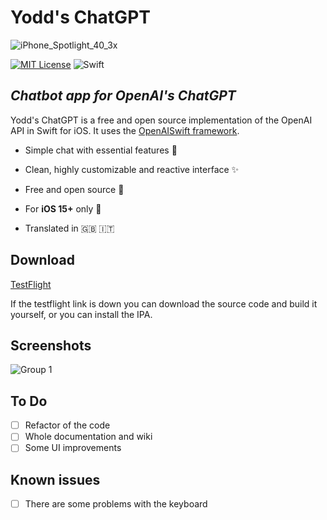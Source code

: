 # Yodd's ChatGPT


  ![iPhone_Spotlight_40_3x](https://user-images.githubusercontent.com/92546954/216307961-81a8d5fa-896d-4ad0-944a-1d215ad5f9b1.png)

[![MIT License](https://img.shields.io/badge/License-MIT-green.svg)](https://choosealicense.com/licenses/mit/) ![Swift](https://img.shields.io/badge/swift-F54A2A?style=for-the-badge&logo=swift&logoColor=white)



## _Chatbot app for OpenAI's ChatGPT_


Yodd's ChatGPT is a free and open source implementation of the OpenAI API in Swift for iOS.
It uses the [OpenAISwift framework](https://github.com/adamrushy/OpenAISwift).

-  Simple chat with essential features 💬

- Clean, highly customizable and reactive interface ✨

- Free and open source 🍃

- For **iOS 15+** only 📱

- Translated in 🇬🇧 🇮🇹
  
  
## Download
[TestFlight](https://testflight.apple.com/join/dhsVtTEo)

If the testflight link is down you can download the source code and build it yourself, or you can install the IPA.

## Screenshots


![Group 1](https://user-images.githubusercontent.com/92546954/216307644-b0bf3cbb-e323-48b2-9258-f44b987541ab.png)


  
## To Do
 - [ ] Refactor of the code
 - [ ] Whole documentation and wiki
 - [ ] Some UI improvements

## Known issues
 - [ ] There are some problems with the keyboard

